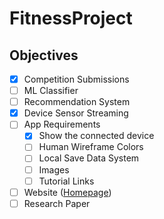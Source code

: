 # FitnessProject

## Objectives
- [X] Competition Submissions
- [ ] ML Classifier
- [ ] Recommendation System
- [X] Device Sensor Streaming
- [ ] App Requirements
    - [X] Show the connected device
    - [ ] Human Wireframe Colors
    - [ ] Local Save Data System
    - [ ] Images
    - [ ] Tutorial Links
- [ ] Website ([Homepage](https://sites.google.com/view/rep-sync/home))
- [ ] Research Paper